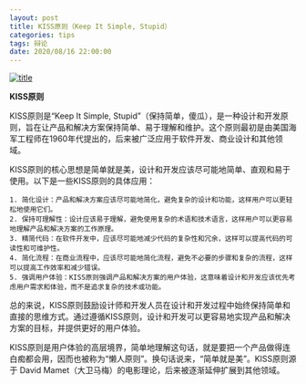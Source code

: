 ```yaml
---
layout: post
title: KISS原则（Keep It Simple, Stupid）
categories: tips 
tags: 辩论
date: 2020/08/16 22:00:00
---
```


[![title](https://image.sideproject.cn/titlex/titlex_152.jpg)](https://image.sideproject.cn/titlex/titlex_152.jpg)

**KISS原则**

KISS原则是“Keep It Simple, Stupid”（保持简单，傻瓜），是一种设计和开发原则，旨在让产品和解决方案保持简单、易于理解和维护。这个原则最初是由美国海军工程师在1960年代提出的，后来被广泛应用于软件开发、商业设计和其他领域。

KISS原则的核心思想是简单就是美，设计和开发应该尽可能地简单、直观和易于使用。以下是一些KISS原则的具体应用：
```
1. 简化设计：产品和解决方案应该尽可能地简化，避免复杂的设计和功能，这样用户可以更轻松地使用它们。
2. 保持可理解性：设计应该易于理解，避免使用复杂的术语和技术语言，这样用户可以更容易地理解产品和解决方案的工作原理。
3. 精简代码：在软件开发中，应该尽可能地减少代码的复杂性和冗余，这样可以提高代码的可读性和可维护性。
4. 简化流程：在商业流程中，应该尽可能地简化流程，避免不必要的步骤和复杂的流程，这样可以提高工作效率和减少错误。
5. 强调用户体验：KISS原则强调产品和解决方案的用户体验，这意味着设计和开发应该优先考虑用户需求和体验，而不是追求复杂的技术或功能。
```

总的来说，KISS原则鼓励设计师和开发人员在设计和开发过程中始终保持简单和直接的思维方式。通过遵循KISS原则，设计和开发可以更容易地实现产品和解决方案的目标，并提供更好的用户体验。

KISS原则是用户体验的高层境界，简单地理解这句话，就是要把一个产品做得连白痴都会用，因而也被称为“懒人原则”。换句话说来，“简单就是美”。KISS原则源于 David Mamet（大卫马梅）的电影理论，后来被逐渐延伸扩展到其他领域。
